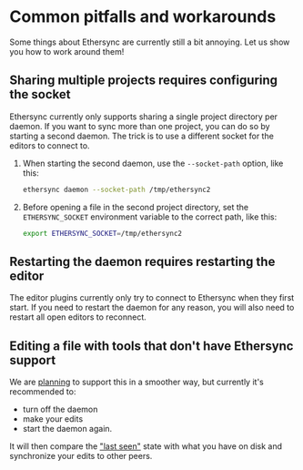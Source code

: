 # Common pitfalls and workarounds

Some things about Ethersync are currently still a bit annoying. Let us show you how to work around them!

## Sharing multiple projects requires configuring the socket

Ethersync currently only supports sharing a single project directory per daemon. If you want to sync more than one project, you can do so by starting a second daemon. The trick is to use a different socket for the editors to connect to.

1. When starting the second daemon, use the `--socket-path` option, like this:

    ```bash
    ethersync daemon --socket-path /tmp/ethersync2
    ```

2. Before opening a file in the second project directory, set the `ETHERSYNC_SOCKET` environment variable to the correct path, like this:

    ```bash
    export ETHERSYNC_SOCKET=/tmp/ethersync2
    ```

## Restarting the daemon requires restarting the editor

The editor plugins currently only try to connect to Ethersync when they first start. If you need to restart the daemon for any reason, you will also need to restart all open editors to reconnect.

## Editing a file with tools that don't have Ethersync support

We are [planning](https://github.com/ethersync/ethersync/pull/133) to support this in a smoother way, but currently it's recommended to:
- turn off the daemon
- make your edits
- start the daemon again.

It will then compare the ["last seen"](local-first.md) state with what you have on disk and synchronize your edits to other peers.
